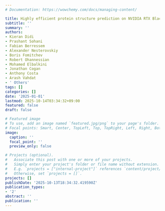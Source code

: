 ```yaml
---
# Documentation: https://wowchemy.com/docs/managing-content/

title: Highly efficient protein structure prediction on NVIDIA RTX Blackwell and Grace-Hopper
subtitle: ''
summary: ''
authors:
- Kieran Didi
- Prashant Sohani
- Fabian Berressem
- Alexander Nesterovskiy
- Boris Fomitchev
- Robert Ohannessian
- Mohamed Elbalkini
- Jonathan Cogan
- Anthony Costa
- Arash Vahdat
- ' Others'
tags: []
categories: []
date: '2025-01-01'
lastmod: 2025-10-14T03:34:32+09:00
featured: false
draft: false

# Featured image
# To use, add an image named `featured.jpg/png` to your page's folder.
# Focal points: Smart, Center, TopLeft, Top, TopRight, Left, Right, BottomLeft, Bottom, BottomRight.
image:
  caption: ''
  focal_point: ''
  preview_only: false

# Projects (optional).
#   Associate this post with one or more of your projects.
#   Simply enter your project's folder or file name without extension.
#   E.g. `projects = ["internal-project"]` references `content/project/deep-learning/index.md`.
#   Otherwise, set `projects = []`.
projects: []
publishDate: '2025-10-13T18:34:32.419590Z'
publication_types:
- '2'
abstract: ''
publication: ''
---
```

